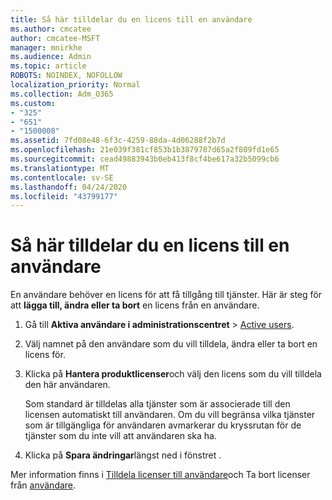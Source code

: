```yaml
---
title: Så här tilldelar du en licens till en användare
ms.author: cmcatee
author: cmcatee-MSFT
manager: mnirkhe
ms.audience: Admin
ms.topic: article
ROBOTS: NOINDEX, NOFOLLOW
localization_priority: Normal
ms.collection: Adm_O365
ms.custom:
- "325"
- "651"
- "1500008"
ms.assetid: 7fd08e48-6f3c-4259-88da-4d06288f2b7d
ms.openlocfilehash: 21e039f381cf853b1b3879787d65a2f809fd1e65
ms.sourcegitcommit: cead49883943b0eb413f8cf4be617a32b5099cb6
ms.translationtype: MT
ms.contentlocale: sv-SE
ms.lasthandoff: 04/24/2020
ms.locfileid: "43799177"
---
```

# <a name="how-to-assign-a-license-to-a-user"></a>Så här tilldelar du en licens till en användare

En användare behöver en licens för att få tillgång till tjänster. Här är steg för att **lägga till, ändra eller ta bort** en licens från en användare.
  
1. Gå till **Aktiva användare i administrationscentret** \> [Active users](https://go.microsoft.com/fwlink/p/?linkid=834822).

2. Välj namnet på den användare som du vill tilldela, ändra eller ta bort en licens för.

3. Klicka på **Hantera produktlicenser**och välj den licens som du vill tilldela den här användaren.

    Som standard är tilldelas alla tjänster som är associerade till den licensen automatiskt till användaren. Om du vill begränsa vilka tjänster som är tillgängliga för användaren avmarkerar du kryssrutan för de tjänster som du inte vill att användaren ska ha.

4. Klicka på **Spara ändringar**längst ned i fönstret .

Mer information finns i [Tilldela licenser till användare](https://docs.microsoft.com/office365/admin/subscriptions-and-billing/assign-licenses-to-users)och Ta bort licenser från [användare](https://docs.microsoft.com/office365/admin/subscriptions-and-billing/remove-licenses-from-users).